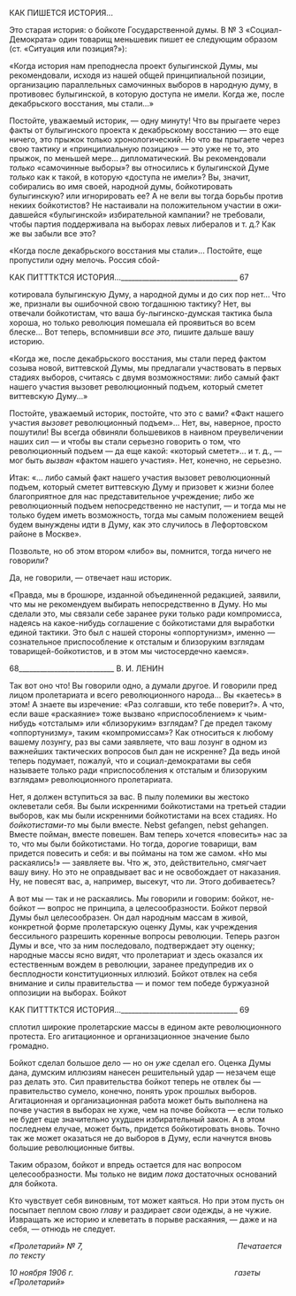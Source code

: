 КАК ПИШЕТСЯ ИСТОРИЯ...

Это старая история: о бойкоте Государственной думы. В № 3 «Социал-Демократа» один товарищ меньшевик пишет ее следующим образом (ст. «Ситуация или пози­ция?»):

«Когда история нам преподнесла проект булыгинской Думы, мы рекомендовали, исходя из нашей общей принципиальной позиции, организацию параллельных самочинных выборов в народную думу, в противовес булыгинской, в которую доступа не имели. Когда же, после декабрьского восстания, мы ста­ли...»

Постойте, уважаемый историк, — одну минуту! Что вы прыгаете через факты от бу­лыгинского проекта к декабрьскому восстанию — это еще ничего, это прыжок только хронологический. Но что вы прыгаете через свою тактику и «принципиальную пози­цию» — это уже не то, это прыжок, по меньшей мере... дипломатический. Вы рекомен­довали _только_ «самочинные выборы»? вы относились к булыгинской Думе _только_ как к такой, в которую «доступа не имели»? Вы, значит, собирались во имя своей, народ­ной думы, бойкотировать булыгинскую? или игнорировать ее? А не вели вы тогда борьбы против некиих бойкотистов? Не настаивали на положительном участии в ожи­давшейся «булыгинской» избирательной кампании? не требовали, чтобы партия под­держивала на выборах левых либералов и т. д.? Как же вы забыли все это?

«Когда после декабрьского восстания мы стали»... Постойте, еще пропустили одну мелочь. Россия сбой-

  

КАК ПИТТТКТСЯ ИСТОРИЯ..._________________________________ 67

котировала булыгинскую Думу, а народной думы и до сих пор нет... Что же, признали вы ошибочной свою тогдашнюю тактику? Нет, вы отвечали бойкотистам, что ваша бу-лыгинско-думская тактика была хороша, но только революция помешала ей проявиться во всем блеске... Вот теперь, вспомнивши _все это,_ пишите дальше вашу историю.

«Когда же, после декабрьского восстания, мы стали перед фактом созыва новой, виттевской Думы, мы предлагали участвовать в первых стадиях выборов, считаясь с двумя возможностями: либо самый факт нашего участия вызовет революционный подъем, который сметет виттевскую Думу...»

Постойте, уважаемый историк, постойте, что это с вами? «Факт нашего участия _вы­зовет_ революционный подъем»... Нет, вы, наверное, просто пошутили! Вы всегда об­виняли большевиков в наивном преувеличении наших сил — и чтобы вы стали серьез­но говорить о том, что революционный подъем — да еще какой: «который сметет»... и т. д., — мог быть _вызван_ «фактом нашего участия». Нет, конечно, не серьезно.

Итак: «... либо самый факт нашего участия вызовет революционный подъем, кото­рый сметет виттевскую Думу и призовет к жизни более благоприятное для нас предста­вительное учреждение; либо же революционный подъем непосредственно не наступит, — и тогда мы не только будем иметь возможность, тогда мы самым положением вещей будем вынуждены идти в Думу, как это случилось в Лефортовском районе в Москве».

Позвольте, но об этом втором «либо» вы, помнится, тогда ничего не говорили?

Да, не говорили, — отвечает наш историк.

«Правда, мы в брошюре, изданной объединенной редакцией, заявили, что мы не рекомендуем выби­рать непосредственно в Думу. Но мы сделали это, мы связали себе заранее руки только ради компромис­са, надеясь на какое-нибудь соглашение с бойкотистами для выработки единой тактики. Это был с нашей стороны «оппортунизм», именно — сознательное приспособление к отсталым и близоруким взглядам товарищей-бойкотистов, и в этом мы чистосердечно каемся».

  

68___________________________ В. И. ЛЕНИН

Так вот оно что! Вы говорили одно, а думали другое. И говорили пред лицом проле­тариата и всего революционного народа... Вы «каетесь» в этом! А знаете вы изречение: «Раз солгавши, кто тебе поверит?». А что, если ваше «раскаяние» тоже вызвано «при­способлением» к чьим-нибудь «отсталым» или «близоруким» взглядам? Где предел та­кому «оппортунизму», таким «компромиссам»? Как относиться к любому вашему ло­зунгу, раз вы сами заявляете, что ваш лозунг в одном из важнейших тактических во­просов был дан не искренне? Да ведь иной теперь подумает, пожалуй, что и социал-демократами вы себя называете только ради «приспособления к отсталым и близору­ким взглядам» революционного пролетариата.

Нет, я должен вступиться за вас. В пылу полемики вы жестоко оклеветали себя. Вы были искренними бойкотистами на третьей стадии выборов, как мы были искренними бойкотистами на всех стадиях. Но _бойкотистами-то_ мы были вместе. Nebst gefangen, nebst gehangen. Вместе пойман, вместе повешен. Вам теперь хочется «повесить» нас за то, что мы были бойкотистами. Но тогда, дорогие товарищи, вам придется повесить и себя: и вы пойманы на том же самом. «Но мы раскаялись!» — заявляете вы. Что ж, это, действительно, смягчает вашу вину. Но это не оправдывает вас и не освобождает от на­казания. Ну, не повесят вас, а, например, высекут, что ли. Этого добиваетесь?

А вот мы — так и не раскаялись. Мы говорили и говорим: бойкот, не-бойкот — во­прос не принципа, а целесообразности. Бойкот первой Думы был целесообразен. Он дал народным массам в живой, конкретной форме пролетарскую оценку Думы, как уч­реждения бессильного разрешить коренные вопросы революции. Теперь разгон Думы и все, что за ним последовало, подтверждает эту оценку; народные массы ясно видят, что пролетариат и здесь оказался их естественным вождем в революции, заранее предупре­див их о бесплодности конституционных иллюзий. Бойкот отвлек на себя внимание и силы правительства — и помог тем победе буржуазной оппозиции на выборах. Бойкот

  

КАК ПИТТТКТСЯ ИСТОРИЯ..._________________________________ 69

сплотил широкие пролетарские массы в едином акте революционного протеста. Его агитационное и организационное значение было громадно.

Бойкот сделал большое дело — но он _уже_ сделал его. Оценка Думы дана, думским иллюзиям нанесен решительный удар — незачем еще раз делать это. Сил правительст­ва бойкот теперь не отвлек бы — правительство сумело, конечно, понять урок прошлых выборов. Агитационная и организационная работа может быть выполнена на почве участия в выборах не хуже, чем на почве бойкота — если только не будет еще значи­тельно ухудшен избирательный закон. А в этом последнем елучае, может быть, придет­ся бойкотировать вновь. Точно так же может оказаться не до выборов в Думу, если начнутся вновь большие революционные битвы.

Таким образом, бойкот и впредь остается для нас вопросом целесообразности. Мы только не видим _пока_ достаточных оснований для бойкота.

Кто чувствует себя виновным, тот может каяться. Но при этом пусть он посыпает пеплом свою _главу_ и раздирает _свои_ одежды, а не чужие. Извращать же историю и кле­ветать в порыве раскаяния, — даже и на себя, — отнюдь не следует.

_«Пролетарий» № 7,                                                                       Печатается по тексту_

_10 ноября 1906 г.                                                                          газеты «Пролетарий»_